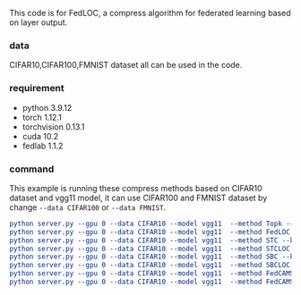 This code is for FedLOC, a compress algorithm for federated learning based on layer output.

### data

CIFAR10,CIFAR100,FMNIST dataset all can be used in the code.

### requirement

* python 3.9.12
* torch 1.12.1
* torchvision 0.13.1
* cuda 10.2
* fedlab 1.1.2

### command

This example is running these compress methods based on CIFAR10 dataset and vgg11 model, it can use CIFAR100 and FMNIST dataset by change `--data CIFAR100` or `--data FMNIST`.

```cmake
python server.py --gpu 0 --data CIFAR10 --model vgg11  --method Topk --k 0.01 --alpha 1.0 -lr 0.01
python server.py --gpu 0 --data CIFAR10 --model vgg11  --method FedLOC --k 0.01 --alpha 1.0 -lr 0.01
python server.py --gpu 0 --data CIFAR10 --model vgg11  --method STC --k 0.01 --alpha 1.0 -lr 0.01
python server.py --gpu 0 --data CIFAR10 --model vgg11  --method STCLOC --k 0.01 --alpha 1.0 -lr 0.01
python server.py --gpu 0 --data CIFAR10 --model vgg11  --method SBC --k 0.01 --alpha 1.0 -lr 0.01
python server.py --gpu 0 --data CIFAR10 --model vgg11  --method SBCLOC --k 0.01 --alpha 1.0 -lr 0.01
python server.py --gpu 0 --data CIFAR10 --model vgg11  --method FedCAMS --k 0.01 --alpha 1.0 -lr 0.01
python server.py --gpu 0 --data CIFAR10 --model vgg11  --method FedCAMSLOC --k 0.01 --alpha 1.0 -lr 0.01
```
